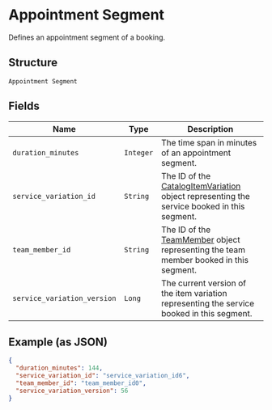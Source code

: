 
# Appointment Segment

Defines an appointment segment of a booking.

## Structure

`Appointment Segment`

## Fields

| Name | Type | Description |
|  --- | --- | --- |
| `duration_minutes` | `Integer` | The time span in minutes of an appointment segment. |
| `service_variation_id` | `String` | The ID of the [CatalogItemVariation](#type-CatalogItemVariation) object representing the service booked in this segment. |
| `team_member_id` | `String` | The ID of the [TeamMember](#type-TeamMember) object representing the team member booked in this segment. |
| `service_variation_version` | `Long` | The current version of the item variation representing the service booked in this segment. |

## Example (as JSON)

```json
{
  "duration_minutes": 144,
  "service_variation_id": "service_variation_id6",
  "team_member_id": "team_member_id0",
  "service_variation_version": 56
}
```

